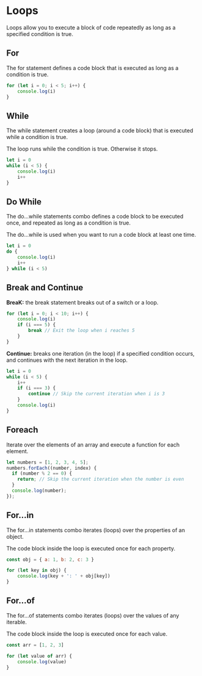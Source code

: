 # Loops

Loops allow you to execute a block of code repeatedly as long as a specified condition is true.

## For

The for statement defines a code block that is executed as long as a condition is true.

```js
for (let i = 0; i < 5; i++) {
    console.log(i)
}
```

## While

The while statement creates a loop (around a code block) that is executed while a condition is true.

The loop runs while the condition is true. Otherwise it stops.

```js
let i = 0
while (i < 5) {
    console.log(i)
    i++
}
```

## Do While

The do...while statements combo defines a code block to be executed once, and repeated as long as a condition is true.

The do...while is used when you want to run a code block at least one time.

```js
let i = 0
do {
    console.log(i)
    i++
} while (i < 5)
```

## Break and Continue

**BreaK:** the break statement breaks out of a switch or a loop.

```js
for (let i = 0; i < 10; i++) {
    console.log(i)
    if (i === 5) {
        break // Exit the loop when i reaches 5
    }
}
```

**Continue:** breaks one iteration (in the loop) if a specified condition occurs, and continues with the next iteration in the loop.

```js
let i = 0
while (i < 5) {
    i++
    if (i === 3) {
        continue // Skip the current iteration when i is 3
    }
    console.log(i)
}
```

## Foreach

Iterate over the elements of an array and execute a function for each element.

```js
let numbers = [1, 2, 3, 4, 5];
numbers.forEach((number, index) {
  if (number % 2 == 0) {
    return; // Skip the current iteration when the number is even
  }
  console.log(number);
});
```

## For...in

The for...in statements combo iterates (loops) over the properties of an object.

The code block inside the loop is executed once for each property.

```js
const obj = { a: 1, b: 2, c: 3 }

for (let key in obj) {
    console.log(key + ': ' + obj[key])
}
```

## For...of

The for...of statements combo iterates (loops) over the values of any iterable.

The code block inside the loop is executed once for each value.

```js
const arr = [1, 2, 3]

for (let value of arr) {
    console.log(value)
}
```
